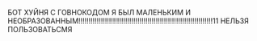 БОТ ХУЙНЯ С ГОВНОКОДОМ Я БЫЛ МАЛЕНЬКИМ И НЕОБРАЗОВАННЫМ!!!!!!!!!!!!!!!!!!!!!!!!!!!!!!!!!!!!!!!!!!!!!!!!!!!!!!!!!!!!!!!!!!11 НЕЛЬЗЯ ПОЛЬЗОВАТЬСМЯ
